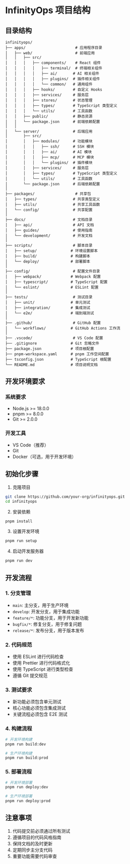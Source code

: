 # InfinityOps 项目结构

## 目录结构

```
infinityops/
├── apps/                      # 应用程序目录
│   ├── web/                   # 前端应用
│   │   ├── src/
│   │   │   ├── components/    # React 组件
│   │   │   │   ├── terminal/  # 终端相关组件
│   │   │   │   ├── ai/       # AI 相关组件
│   │   │   │   ├── plugins/  # 插件相关组件
│   │   │   │   └── common/   # 通用组件
│   │   │   ├── hooks/        # 自定义 Hooks
│   │   │   ├── services/     # 服务层
│   │   │   ├── stores/       # 状态管理
│   │   │   ├── types/        # TypeScript 类型定义
│   │   │   └── utils/        # 工具函数
│   │   ├── public/           # 静态资源
│   │   └── package.json      # 前端依赖配置
│   │
│   └── server/               # 后端应用
│       ├── src/
│       │   ├── modules/      # 功能模块
│       │   │   ├── ssh/      # SSH 模块
│       │   │   ├── ai/       # AI 模块
│       │   │   ├── mcp/      # MCP 模块
│       │   │   └── plugins/  # 插件模块
│       │   ├── services/     # 服务层
│       │   ├── types/        # TypeScript 类型定义
│       │   └── utils/        # 工具函数
│       └── package.json      # 后端依赖配置
│
├── packages/                  # 共享包
│   ├── types/                # 共享类型定义
│   ├── utils/                # 共享工具函数
│   └── config/               # 共享配置
│
├── docs/                     # 文档目录
│   ├── api/                  # API 文档
│   ├── guides/               # 使用指南
│   └── development/          # 开发文档
│
├── scripts/                  # 脚本目录
│   ├── setup/               # 环境设置脚本
│   ├── build/               # 构建脚本
│   └── deploy/              # 部署脚本
│
├── config/                   # 配置文件目录
│   ├── webpack/             # Webpack 配置
│   ├── typescript/          # TypeScript 配置
│   └── eslint/              # ESLint 配置
│
├── tests/                    # 测试目录
│   ├── unit/                # 单元测试
│   ├── integration/         # 集成测试
│   └── e2e/                 # 端到端测试
│
├── .github/                  # GitHub 配置
│   └── workflows/           # GitHub Actions 工作流
│
├── .vscode/                  # VS Code 配置
├── .gitignore               # Git 忽略文件
├── package.json             # 项目根配置
├── pnpm-workspace.yaml      # pnpm 工作空间配置
├── tsconfig.json            # TypeScript 根配置
└── README.md                # 项目说明文档
```

## 开发环境要求

### 系统要求
- Node.js >= 18.0.0
- pnpm >= 8.0.0
- Git >= 2.0.0

### 开发工具
- VS Code（推荐）
- Git
- Docker（可选，用于开发环境）

## 初始化步骤

1. 克隆项目
```bash
git clone https://github.com/your-org/infinityops.git
cd infinityops
```

2. 安装依赖
```bash
pnpm install
```

3. 设置开发环境
```bash
pnpm run setup
```

4. 启动开发服务器
```bash
pnpm run dev
```

## 开发流程

### 1. 分支管理
- `main`: 主分支，用于生产环境
- `develop`: 开发分支，用于集成功能
- `feature/*`: 功能分支，用于开发新功能
- `bugfix/*`: 修复分支，用于修复问题
- `release/*`: 发布分支，用于版本发布

### 2. 代码规范
- 使用 ESLint 进行代码检查
- 使用 Prettier 进行代码格式化
- 使用 TypeScript 进行类型检查
- 遵循 Git 提交规范

### 3. 测试要求
- 新功能必须包含单元测试
- 核心功能必须包含集成测试
- 关键流程必须包含 E2E 测试

### 4. 构建流程
```bash
# 开发环境构建
pnpm run build:dev

# 生产环境构建
pnpm run build:prod
```

### 5. 部署流程
```bash
# 开发环境部署
pnpm run deploy:dev

# 生产环境部署
pnpm run deploy:prod
```

## 注意事项

1. 代码提交前必须通过所有测试
2. 遵循项目的代码风格指南
3. 保持文档的及时更新
4. 定期同步主分支代码
5. 重要功能需要代码审查
